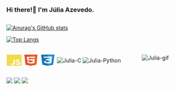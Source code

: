 ### Hi there!👋 I'm Júlia Azevedo.
##
[![Anurag's GitHub stats](https://github-readme-stats.vercel.app/api?username=julia-azevedo&hide=prs&count_private=true&show_icons=true&theme=holi&include_all_commits=true&show_owner=true)](https://github.com/julia-azevedo/github-readme-stats)

[![Top Langs](https://github-readme-stats.vercel.app/api/top-langs/?username=julia-azevedo&layout=compact&theme=holi)](https://github.com/julia-azevedo/github-readme-stats)
<div style="display: inline_block"><br>
  <img align="center" alt="Rafa-Js" height="30" width="40" src="https://raw.githubusercontent.com/devicons/devicon/master/icons/javascript/javascript-plain.svg">
  <img align="center" alt="Rafa-HTML" height="30" width="40" src="https://raw.githubusercontent.com/devicons/devicon/master/icons/html5/html5-original.svg">
  <img align="center" alt="Rafa-CSS" height="30" width="40" src="https://raw.githubusercontent.com/devicons/devicon/master/icons/css3/css3-original.svg">
  <img align="center" alt="Julia-C" height="30" width="40" src="https://cdn.jsdelivr.net/gh/devicons/devicon@latest/icons/c/c-original.svg"/>
  <img align="center" alt="Julia-Python" height="30" width="40" src="https://cdn.jsdelivr.net/gh/devicons/devicon@latest/icons/python/python-original.svg"/>
  <img align="right" alt="Julia-gif" height="150" width="150" src = "https://cdn.discordapp.com/attachments/1123613634086572138/1234979064226513039/ezgif.com-animated-gif-maker.gif?ex=6632b361&is=663161e1&hm=744d5ed095bc495156e2902c1e8e7cf410a0306c842cb86d94aaa80e28decf83&"
</div>

##
<div> 

  <a href="https://instagram.com/juliazvdp" target="_blank"><img src="https://img.shields.io/badge/-Instagram-%23E4405F?style=for-the-badge&logo=instagram&logoColor=white" target="_blank"></a>
  <a href = "mailto:jap@ic.ufal.br"><img src="https://img.shields.io/badge/-Gmail-%23333?style=for-the-badge&logo=gmail&logoColor=white" target="_blank"></a>
  <a href="https://www.linkedin.com/in/juliazvdp" target="_blank"><img src="https://img.shields.io/badge/-LinkedIn-%230077B5?style=for-the-badge&logo=linkedin&logoColor=white" target="_blank"></a> 
  
</div>



